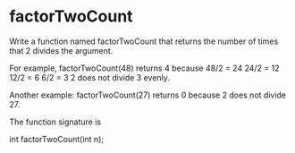 # factorTwoCount
Write a function named factorTwoCount that returns the number of times that 2 divides the argument.

For example, factorTwoCount(48) returns 4 because
48/2 = 24
24/2 = 12
12/2 = 6
6/2 = 3
2 does not divide 3 evenly.

Another example: factorTwoCount(27) returns 0 because 2 does not divide 27.

The function signature is

   int factorTwoCount(int n);
